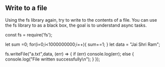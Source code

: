 ## Write to a file
Using the fs library again, try to write to the contents of a file.
You can use the fs library to as a black box, the goal is to understand async tasks.

const fs = require('fs');

let sum =0;
for(i=0;i<1000000000;i++){
  sum+=1;
}
let data = "Jai Shri Ram";

fs.writeFile("a.txt",data, (err) => {
  if (err)
    console.log(err);
  else {
    console.log("File written successfully\n");
  }
});
